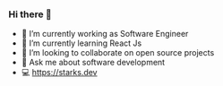 ### Hi there 👋

- 🔭 I’m currently working as Software Engineer
- 🌱 I’m currently learning React Js
- 👯 I’m looking to collaborate on open source projects
- 💬 Ask me about software development 
- 💻 https://starks.dev
